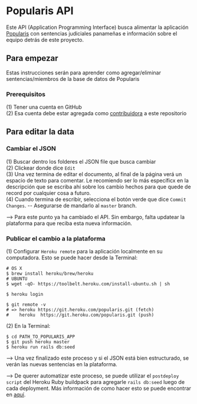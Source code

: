 # Popularis API

Este API (Application Programming Interface) busca alimentar la aplicación [Popularis](http://popularis.herokuapp.com) con sentencias judiciales panameñas e información sobre el equipo detrás de este proyecto.

## Para empezar

Estas instrucciones serán para aprender como agregar/eliminar sentencias/miembros de la base de datos de Popularis

### Prerequisitos

(1) Tener una cuenta en GitHub <br>
(2) Esa cuenta debe estar agregada como [contribuidora](https://github.com/juliet-tech/popularis-api/settings/collaboration) a este repositorio

## Para editar la data

### Cambiar el JSON

(1) Buscar dentro los folderes el JSON file que busca cambiar <br>
(2) Clickear donde dice `Edit` <br>
(3) Una vez termina de editar el documento, al final de la página verá un espacio de texto para comentar. Le recomiendo ser lo más específicx en la descripción que se escriba ahí sobre los cambio hechos para que quede de record por cualquier cosa a futuro. <br>
(4) Cuando termina de escribir, selecciona el botón verde que dice `Commit Changes`. -- Asegurarse de mandarlo al `master` branch. <br>

--> Para este punto ya ha cambiado el API. Sin embargo, falta updatear la plataforma para que reciba esta nueva información.

### Publicar el cambio a la plataforma

(1) Configurar `Heroku remote` para la aplicación localmente en su computadora. Esto se puede hacer desde la Terminal:

```
# OS X
$ brew install heroku/brew/heroku
# UBUNTU
$ wget -qO- https://toolbelt.heroku.com/install-ubuntu.sh | sh

$ heroku login

$ git remote -v
# => heroku https://git.heroku.com/popularis.git (fetch)
#    heroku  https://git.heroku.com/popularis.git (push)
```

(2) En la Terminal:

```
$ cd PATH_TO_POPULARIS_APP
$ git push heroku master
$ heroku run rails db:seed
```

--> Una vez finalizado este proceso y si el JSON está bien estructurado, se verán las nuevas sentencias en la plataforma.

--> De querer automatizar este proceso, se puede utilizar el `postdeploy script` del Heroku Ruby buildpack para agregarle `rails db:seed` luego de cada deployment. Más información de como hacer esto se puede encontrar en [aquí](https://devcenter.heroku.com/articles/github-integration-review-apps#the-postdeploy-script).

